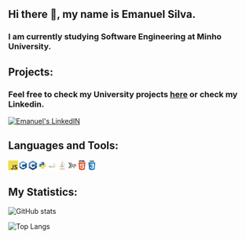 ## Hi there  👋, my name is Emanuel Silva.

### I am currently studying Software Engineering at Minho University.

## Projects:

### Feel free to check my University projects [here](https://github.com/EmanuelsGiT/University/) or check my Linkedin.

<a href="https://www.linkedin.com/in/emanuel-silva-a62802213//">
  <img alt="Emanuel's LinkedIN" width="22px" src="https://raw.githubusercontent.com/peterthehan/peterthehan/master/assets/linkedin.svg" />
</a>

## Languages and Tools:

<code><img height="20" src="https://raw.githubusercontent.com/github/explore/80688e429a7d4ef2fca1e82350fe8e3517d3494d/topics/javascript/javascript.png"><img height="20" src="https://raw.githubusercontent.com/github/explore/80688e429a7d4ef2fca1e82350fe8e3517d3494d/topics/c/c.png"><img height="20" src="https://raw.githubusercontent.com/github/explore/80688e429a7d4ef2fca1e82350fe8e3517d3494d/topics/cpp/cpp.png"><img height="20" src="https://raw.githubusercontent.com/github/explore/80688e429a7d4ef2fca1e82350fe8e3517d3494d/topics/python/python.png"><img height="20" src="https://raw.githubusercontent.com/github/explore/80688e429a7d4ef2fca1e82350fe8e3517d3494d/topics/mysql/mysql.png"><img height="20" src="https://raw.githubusercontent.com/github/explore/80688e429a7d4ef2fca1e82350fe8e3517d3494d/topics/java/java.png"><img height="20" src="https://raw.githubusercontent.com/github/explore/80688e429a7d4ef2fca1e82350fe8e3517d3494d/topics/haskell/haskell.png"><img height="20" src="https://raw.githubusercontent.com/github/explore/80688e429a7d4ef2fca1e82350fe8e3517d3494d/topics/html/html.png"><img height="20" src="https://raw.githubusercontent.com/github/explore/80688e429a7d4ef2fca1e82350fe8e3517d3494d/topics/css/css.png"></code>
## My Statistics:

![GitHub stats](https://github-readme-stats.vercel.app/api?username=EmanuelsGiT&theme=highcontrast&show_icons=true)

![Top Langs](https://github-readme-stats.vercel.app/api/top-langs/?username=EmanuelsGiT&theme=highcontrast&hide=haskell)
